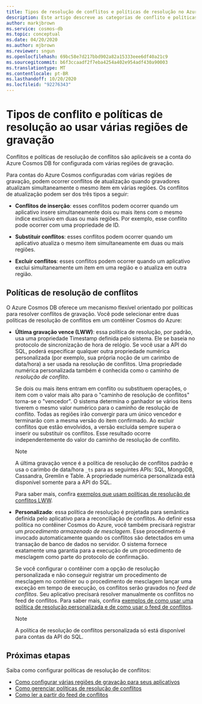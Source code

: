 ```yaml
---
title: Tipos de resolução de conflitos e políticas de resolução no Azure Cosmos DB
description: Este artigo descreve as categorias de conflito e políticas de resolução de conflitos no Azure Cosmos DB.
author: markjbrown
ms.service: cosmos-db
ms.topic: conceptual
ms.date: 04/20/2020
ms.author: mjbrown
ms.reviewer: sngun
ms.openlocfilehash: 69bc58e7d217bbd902a82a15333eee6df40a21c9
ms.sourcegitcommit: b6f3ccaadf2f7eba4254a402e954adf430a90003
ms.translationtype: MT
ms.contentlocale: pt-BR
ms.lasthandoff: 10/20/2020
ms.locfileid: "92276343"
---
```

# <a name="conflict-types-and-resolution-policies-when-using-multiple-write-regions"></a>Tipos de conflito e políticas de resolução ao usar várias regiões de gravação

Conflitos e políticas de resolução de conflitos são aplicáveis se a conta do Azure Cosmos DB for configurada com várias regiões de gravação.

Para contas do Azure Cosmos configuradas com várias regiões de gravação, podem ocorrer conflitos de atualização quando gravadores atualizam simultaneamente o mesmo item em várias regiões. Os conflitos de atualização podem ser dos três tipos a seguir:

* **Conflitos de inserção**: esses conflitos podem ocorrer quando um aplicativo insere simultaneamente dois ou mais itens com o mesmo índice exclusivo em duas ou mais regiões. Por exemplo, esse conflito pode ocorrer com uma propriedade de ID.

* **Substituir conflitos**: esses conflitos podem ocorrer quando um aplicativo atualiza o mesmo item simultaneamente em duas ou mais regiões.

* **Excluir conflitos**: esses conflitos podem ocorrer quando um aplicativo exclui simultaneamente um item em uma região e o atualiza em outra região.

## <a name="conflict-resolution-policies"></a>Políticas de resolução de conflitos

O Azure Cosmos DB oferece um mecanismo flexível orientado por políticas para resolver conflitos de gravação. Você pode selecionar entre duas políticas de resolução de conflitos em um contêiner Cosmos do Azure:

* **Última gravação vence (LWW)**: essa política de resolução, por padrão, usa uma propriedade Timestamp definida pelo sistema. Ele se baseia no protocolo de sincronização de hora de relógio. Se você usar a API do SQL, poderá especificar qualquer outra propriedade numérica personalizada (por exemplo, sua própria noção de um carimbo de data/hora) a ser usada na resolução de conflitos. Uma propriedade numérica personalizada também é conhecida como o caminho de *resolução de conflito*. 

  Se dois ou mais itens entram em conflito ou substituem operações, o item com o valor mais alto para o "caminho de resolução de conflitos" torna-se o "vencedor". O sistema determina o ganhador se vários itens tiverem o mesmo valor numérico para o caminho de resolução de conflito. Todas as regiões irão convergir para um único vencedor e terminarão com a mesma versão do item confirmado. Ao excluir conflitos que estão envolvidos, a versão excluída sempre supera o inserir ou substituir os conflitos. Esse resultado ocorre independentemente do valor do caminho de resolução de conflito.

  > [!NOTE]
  > A última gravação vence é a política de resolução de conflitos padrão e usa o carimbo de data/hora `_ts` para as seguintes APIs: SQL, MongoDB, Cassandra, Gremlin e Table. A propriedade numérica personalizada está disponível somente para a API do SQL.

  Para saber mais, confira [exemplos que usam políticas de resolução de conflitos LWW](how-to-manage-conflicts.md).

* **Personalizado**: essa política de resolução é projetada para semântica definida pelo aplicativo para a reconciliação de conflitos. Ao definir essa política no contêiner Cosmos do Azure, você também precisará registrar um *procedimento armazenado de mesclagem*. Esse procedimento é invocado automaticamente quando os conflitos são detectados em uma transação de banco de dados no servidor. O sistema fornece exatamente uma garantia para a execução de um procedimento de mesclagem como parte do protocolo de confirmação.  

  Se você configurar o contêiner com a opção de resolução personalizada e não conseguir registrar um procedimento de mesclagem no contêiner ou o procedimento de mesclagem lançar uma exceção em tempo de execução, os conflitos serão gravados no *feed de conflitos*. Seu aplicativo precisará resolver manualmente os conflitos no feed de conflitos. Para saber mais, confira [exemplos de como usar uma política de resolução personalizada e de como usar o feed de conflitos](how-to-manage-conflicts.md).

  > [!NOTE]
  > A política de resolução de conflitos personalizada só está disponível para contas da API do SQL.

## <a name="next-steps"></a>Próximas etapas

Saiba como configurar políticas de resolução de conflitos:

* [Como configurar várias regiões de gravação para seus aplicativos](how-to-multi-master.md)
* [Como gerenciar políticas de resolução de conflitos](how-to-manage-conflicts.md)
* [Como ler a partir do feed de conflitos](how-to-manage-conflicts.md#read-from-conflict-feed)
